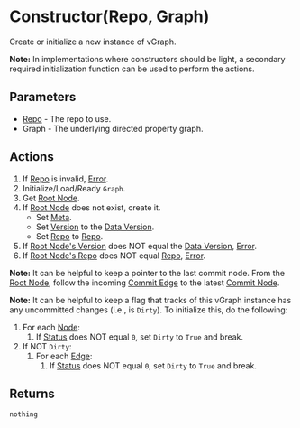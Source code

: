 # Constructor(Repo, Graph)
Create or initialize a new instance of vGraph.

**Note:** In implementations where constructors should be light, a secondary required initialization function can be used to perform the actions.

## Parameters

* [Repo](../definition/node-repo.md) - The repo to use.
* Graph - The underlying directed property graph.

## Actions

1. If [Repo](../definition/node-repo.md) is invalid, [Error](../definition/error.md).
1. Initialize/Load/Ready `Graph`.
1. Get [Root Node](../definition/root-node.md).
1. If [Root Node](../definition/root-node.md) does not exist, create it.
    * Set [Meta](../definition/root-node.md).
    * Set [Version](../definition/root-node.md) to the [Data Version](../README.md).
    * Set [Repo](../definition/root-node.md) to [Repo](../definition/node-repo.md).
1. If [Root Node's Version](../definition/root-node.md) does NOT equal the [Data Version](../README.md), [Error](../definition/error.md).
1. If [Root Node's Repo](../definition/root-node.md) does NOT equal [Repo](../definition/node-repo.md), [Error](../definition/error.md).

**Note:** It can be helpful to keep a pointer to the last commit node. From the [Root Node](../definition/root-node.md), follow the incoming [Commit Edge](../definition/commit-edge.md) to the latest [Commit Node](../definition/commit-node.md).

**Note:** It can be helpful to keep a flag that tracks of this vGraph instance has any uncommitted changes (i.e., is `Dirty`). To initialize this, do the following:

1. For each [Node](definition/node.md):
    1. If [Status](../definition/element-status.md) does NOT equal `0`, set `Dirty` to `True` and break.
1. If NOT `Dirty`:
    1. For each [Edge](definition/edge.md):
        1. If [Status](../definition/element-status.md) does NOT equal `0`, set `Dirty` to `True` and break.

## Returns

`nothing`